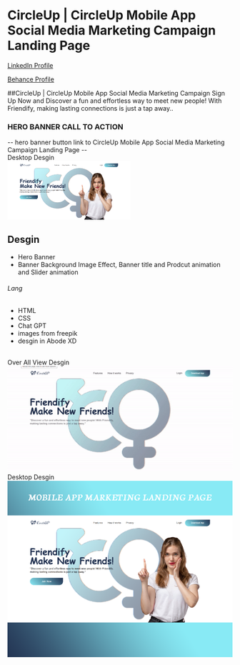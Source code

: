 # CircleUp | CircleUp Mobile App Social Media Marketing Campaign Landing Page
<a href="https://www.linkedin.com/in/dharmendraverma95/" target="_blank">LinkedIn Profile </a>

<a href="https://www.behance.net/dhirukumar" target="_blank">Behance Profile </a>

##CircleUp | CircleUp Mobile App Social Media Marketing Campaign Sign Up Now and Discover a fun and effortless way to meet new people!
                With Friendify, making lasting connections is just a tap away..

### HERO BANNER CALL TO ACTION
-- hero banner button link to CircleUp Mobile App Social Media Marketing Campaign Landing Page --
<br />
<span>Desktop Desgin</span><br/>
<a href="https://www.behance.net/gallery/212133257/Grind-Coffee-Grind-Coffee-Landing-Page" target="_blank" >
<img src="./mobile-app-marketing-landing-page.png" width="275px"/>
</a>
<br/>
## Desgin 
<ul>
  <li>Hero Banner</li>
  <li>Banner Background Image Effect, Banner title and Prodcut animation and Slider animation </li>
</ul>

###### Lang
<ul>
  <li>HTML</li>
  <li>CSS</li>
  <li>Chat GPT</li>
  <li>images from freepik</li>
  <li>desgin in Abode XD</li>
</ul>
<br>
<span>Over All View Desgin</span><br/>
<a href="https://www.behance.net/gallery/212133257/Grind-Coffee-Grind-Coffee-Landing-Page" target="_blank" >
<img src="mobile-app-marketing-landing-page.gif" width="575px"/>
</a><br/>
<span>Desktop Desgin</span><br/>
<a href="https://www.behance.net/gallery/212133257/Grind-Coffee-Grind-Coffee-Landing-Page" target="_blank" >
<img src="cover.png" width="575px"/>
</a>




